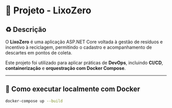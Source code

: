 # 🌱 Projeto - LixoZero

## ♻️ Descrição
O **LixoZero** é uma aplicação ASP.NET Core voltada à gestão de resíduos e incentivo à reciclagem, permitindo o cadastro e acompanhamento de descartes em pontos de coleta.

Este projeto foi utilizado para aplicar práticas de **DevOps**, incluindo **CI/CD**, **containerização** e **orquestração com Docker Compose**.

---

## 🐳 Como executar localmente com Docker

```bash
docker-compose up --build
 
 